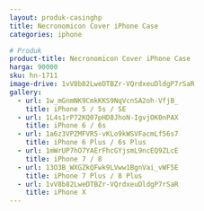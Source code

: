 ```yaml
---
layout: produk-casinghp
title: Necronomicon Cover iPhone Case
categories: iphone

# Produk
product-title: Necronomicon Cover iPhone Case
harga: 90000
sku: hn-1711
image-drive: 1vV8b82LweDTBZr-VQrdxeuDldgP7rSaR
gallery:
  - url: 1w_mGnmNK9CmkKKS9NqVcnSA2oh-VfjB_
    title: iPhone 5 / 5s / SE
  - url: 1L4s1rP72KQ07pHD8JhoN-IgvjOK0nPAX
    title: iPhone 6 / 6s
  - url: 1a6z3VPZMFVR5-vKLo9kWSVFacmLf56s7
    title: iPhone 6 Plus / 6s Plus
  - url: 1mWrUP7hO7YAErFhcGYjsmL9ncEQ9ZLcE
    title: iPhone 7 / 8
  - url: 13O3B_WXGZkQFwk9LVww1BgnVai_vWF5E
    title: iPhone 7 Plus / 8 Plus
  - url: 1vV8b82LweDTBZr-VQrdxeuDldgP7rSaR
    title: iPhone X
---
```

